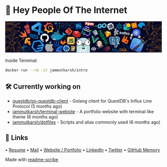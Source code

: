 # 👋 Hey People Of The Internet

![Image](https://github.com/JammUtkarsh/jammutkarsh/blob/main/github-banner.png?raw=true)

Inside Terminal:

```bash
docker run --rm -it jammutkarsh/intro
```

## 🛠️ Currently working on


- [questdb/go-questdb-client](https://github.com/questdb/go-questdb-client) - Golang client for QuestDB&#39;s Influx Line Protocol (5 months ago)
- [jammutkarsh/terminal-website](https://github.com/jammutkarsh/terminal-website) - A portfolio website with terminal like theme (6 months ago)
- [jammutkarsh/dotfiles](https://github.com/jammutkarsh/dotfiles) - Scripts and alias commonly used (6 months ago)

## 🔗 Links

  &bullet; [Resume](https://links.utkarshchourasia.in/resume)
  &bullet; [Mail](mailto:mail@utkarshchourasia.in)
  &bullet; [Website / Portfolio](https://utkarshchourasia.in/)
  &bullet; [LinkedIn](https://www.linkedin.com/in/5utkarshc/)
  &bullet; [Twitter](https://twitter.com/JammUtkarsh)
  &bullet; [GitHub Memory](https://githubmemory.com/@JammUtkarsh)

Made with [readme-scribe](https://github.com/muesli/readme-scribe)
